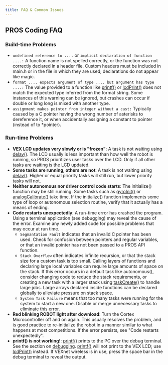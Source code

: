 ```yaml
---
title: FAQ & Common Issues
---
```


## PROS Coding FAQ

### Build-time Problems
  * `undefined reference to ....` or `implicit declaration of function ....:` A function name is not spelled correctly, or the function was not correctly declared in a header file. Custom headers must be included in main.h or in the file in which they are used; declarations do not appear like magic.
  * `format .... expects argument of type .... but argument has type ....:` The value provided to a function like [printf()](../../api#printf) or [lcdPrint()](../../api#lcdPrint) does not match the expected type inferred from the format string. Some instances of this warning can be ignored, but crashes can occur if double or long long is mixed with another type.
  *  `assignment makes pointer from integer without a cast:` Typically caused by a C pointer having the wrong number of asterisks to dereference it, or when accidentally assigning a constant to pointer (instead of to \*pointer).

### Run-time Problems
  * **VEX LCD updates very slowly or is "frozen"**: A task is not waiting using [delay()](../../api#delay). The LCD usually is less important than how well the robot is running, so PROS prioritizes user tasks over the LCD. Only if all other tasks are waiting is the LCD updated.
  * **Some tasks are running, others are not**: A task is not waiting using [delay()](../../api#delay). Higher or equal priority tasks will still run, but lower priority tasks will not.
  * **Neither autonomous nor driver control code starts**: The initialize() function may be still running. Some tasks such as [gyroInit()](../../api#gyroInit) or [analogCalibrate()](../../api#analogCalibrate) take time. If the initialize() function implements some type of loop or autonomous selection routine, verify that it actually has a means of ending.
  * **Code restarts unexpectedly**: A run-time error has crashed the program. Using a terminal application (see debugging) may reveal the cause of the error. Examine any newly added code for possible problems that may occur at run time.
     * `Segmantation Fault` indicates that an invalid C pointer has been used. Check for confusion between pointers and regular variables, or that an invalid pointer has not been passed to a PROS API function.
     * `Stack Overflow` often indicates infinite recursion, or that the stack size for a custom task is too small. Calling layers of functions and declaring large local variables can require large amounts of space on the stack. If this error occurs in a default task like autonomous(), consider changing code to reduce the stack requirements, or creating a new task with a larger stack using [taskCreate()](../../api#taskCreate) to handle large jobs. Large arrays declared inside functions can be declared globally to alleviate pressure on stack space.
     * `System Task Failure` means that too many tasks were running for the system to start a new one. Disable or merge unnecessary tasks to eliminate this error.
  * **Red blinking ROBOT light after download**: Turn the Cortex Microcontroller off and on again. This usually resolves the problem, and is good practice to re-initialize the robot in a manner similar to what happens at most competitions. If the error persists, see "Code restarts unexpectedly".
  * **printf() is not working!**: [printf()](../../api#printf) prints to the PC over the debug terminal. See the section on [debugging](../debugging). [printf()](../../api#printf) will not print to the VEX LCD; use [lcdPrint()](../../api#lcdPrint) instead. If VEXnet wireless is in use, press the space bar in the debug terminal to reveal the output.
